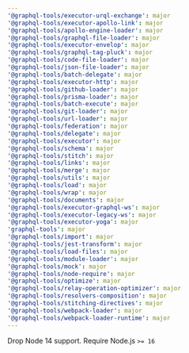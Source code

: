 ```yaml
---
'@graphql-tools/executor-urql-exchange': major
'@graphql-tools/executor-apollo-link': major
'@graphql-tools/apollo-engine-loader': major
'@graphql-tools/graphql-file-loader': major
'@graphql-tools/executor-envelop': major
'@graphql-tools/graphql-tag-pluck': major
'@graphql-tools/code-file-loader': major
'@graphql-tools/json-file-loader': major
'@graphql-tools/batch-delegate': major
'@graphql-tools/executor-http': major
'@graphql-tools/github-loader': major
'@graphql-tools/prisma-loader': major
'@graphql-tools/batch-execute': major
'@graphql-tools/git-loader': major
'@graphql-tools/url-loader': major
'@graphql-tools/federation': major
'@graphql-tools/delegate': major
'@graphql-tools/executor': major
'@graphql-tools/schema': major
'@graphql-tools/stitch': major
'@graphql-tools/links': major
'@graphql-tools/merge': major
'@graphql-tools/utils': major
'@graphql-tools/load': major
'@graphql-tools/wrap': major
'@graphql-tools/documents': major
'@graphql-tools/executor-graphql-ws': major
'@graphql-tools/executor-legacy-ws': major
'@graphql-tools/executor-yoga': major
'graphql-tools': major
'@graphql-tools/import': major
'@graphql-tools/jest-transform': major
'@graphql-tools/load-files': major
'@graphql-tools/module-loader': major
'@graphql-tools/mock': major
'@graphql-tools/node-require': major
'@graphql-tools/optimize': major
'@graphql-tools/relay-operation-optimizer': major
'@graphql-tools/resolvers-composition': major
'@graphql-tools/stitching-directives': major
'@graphql-tools/webpack-loader': major
'@graphql-tools/webpack-loader-runtime': major
---
```


Drop Node 14 support. Require Node.js `>= 16`
